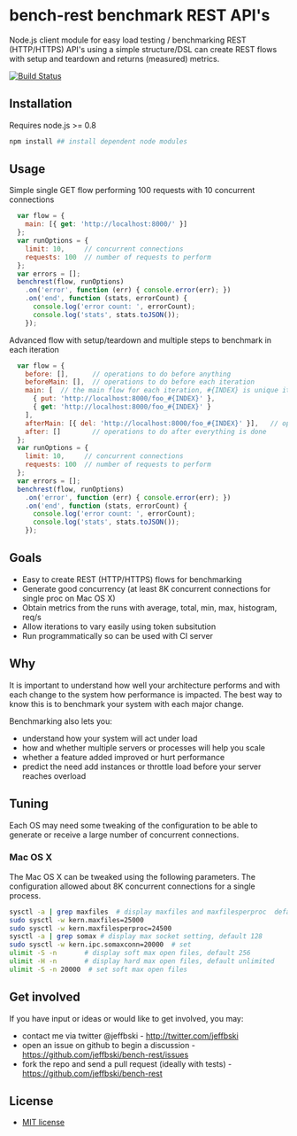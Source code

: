 # bench-rest benchmark REST API's

Node.js client module for easy load testing / benchmarking REST (HTTP/HTTPS) API's using a simple structure/DSL can create REST flows with setup and teardown and returns (measured) metrics.

[![Build Status](https://secure.travis-ci.org/jeffbski/bench-rest.png?branch=master)](http://travis-ci.org/jeffbski/bench-rest)

## Installation

Requires node.js >= 0.8

```bash
npm install ## install dependent node modules
```

## Usage

Simple single GET flow performing 100 requests with 10 concurrent connections

```javascript
  var flow = {
    main: [{ get: 'http://localhost:8000/' }]
  };
  var runOptions = {
    limit: 10,     // concurrent connections
    requests: 100  // number of requests to perform
  };
  var errors = [];
  benchrest(flow, runOptions)
    .on('error', function (err) { console.error(err); })
    .on('end', function (stats, errorCount) {
      console.log('error count: ', errorCount);
      console.log('stats', stats.toJSON());
    });
```

Advanced flow with setup/teardown and multiple steps to benchmark in each iteration

```javascript
  var flow = {
    before: [],      // operations to do before anything
    beforeMain: [],  // operations to do before each iteration
    main: [  // the main flow for each iteration, #{INDEX} is unique iteration counter token
      { put: 'http://localhost:8000/foo_#{INDEX}' },
      { get: 'http://localhost:8000/foo_#{INDEX}' }
    ],
    afterMain: [{ del: 'http://localhost:8000/foo_#{INDEX}' }],   // operations to do after each iteration
    after: []        // operations to do after everything is done
  };
  var runOptions = {
    limit: 10,     // concurrent connections
    requests: 100  // number of requests to perform
  };
  var errors = [];
  benchrest(flow, runOptions)
    .on('error', function (err) { console.error(err); })
    .on('end', function (stats, errorCount) {
      console.log('error count: ', errorCount);
      console.log('stats', stats.toJSON());
    });
```

## Goals

 - Easy to create REST (HTTP/HTTPS) flows for benchmarking
 - Generate good concurrency (at least 8K concurrent connections for single proc on Mac OS X)
 - Obtain metrics from the runs with average, total, min, max, histogram, req/s
 - Allow iterations to vary easily using token subsitution
 - Run programmatically so can be used with CI server

## Why

It is important to understand how well your architecture performs and with each change to the system how performance is impacted. The best way to know this is to benchmark your system with each major change.

Benchmarking also lets you:

 - understand how your system will act under load
 - how and whether multiple servers or processes will help you scale
 - whether a feature added improved or hurt performance
 - predict the need add instances or throttle load before your server reaches overload

## Tuning

Each OS may need some tweaking of the configuration to be able to generate or receive a large number of concurrent connections.

### Mac OS X

The Mac OS X can be tweaked using the following parameters. The configuration allowed about 8K concurrent connections for a single process.

```bash
sysctl -a | grep maxfiles  # display maxfiles and maxfilesperproc  defaults 12288 and 10240
sudo sysctl -w kern.maxfiles=25000
sudo sysctl -w kern.maxfilesperproc=24500
sysctl -a | grep somax # display max socket setting, default 128
sudo sysctl -w kern.ipc.somaxconn=20000  # set
ulimit -S -n       # display soft max open files, default 256
ulimit -H -n       # display hard max open files, default unlimited
ulimit -S -n 20000  # set soft max open files
```

## Get involved

If you have input or ideas or would like to get involved, you may:

 - contact me via twitter @jeffbski  - <http://twitter.com/jeffbski>
 - open an issue on github to begin a discussion - <https://github.com/jeffbski/bench-rest/issues>
 - fork the repo and send a pull request (ideally with tests) - <https://github.com/jeffbski/bench-rest>

## License

 - [MIT license](http://github.com/jeffbski/bench-rest/raw/master/LICENSE)

